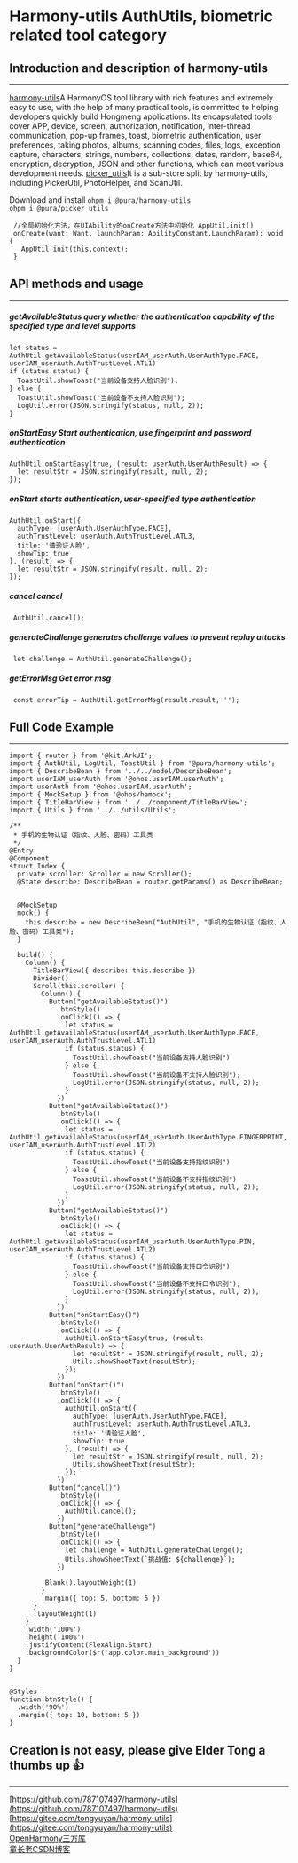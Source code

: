 # Harmony-utils AuthUtils, biometric related tool category

## Introduction and description of harmony-utils

------
[harmony-utils](https://ohpm.openharmony.cn/#/cn/detail/@pura%2Fharmony-utils)A HarmonyOS tool library with rich features and extremely easy to use, with the help of many practical tools, is committed to helping developers quickly build Hongmeng applications. Its encapsulated tools cover APP, device, screen, authorization, notification, inter-thread communication, pop-up frames, toast, biometric authentication, user preferences, taking photos, albums, scanning codes, files, logs, exception capture, characters, strings, numbers, collections, dates, random, base64, encryption, decryption, JSON and other functions, which can meet various development needs.
[picker_utils](https://ohpm.openharmony.cn/#/cn/detail/@pura%2Fpicker_utils)It is a sub-store split by harmony-utils, including PickerUtil, PhotoHelper, and ScanUtil.

Download and install
`ohpm i @pura/harmony-utils`  
`ohpm i @pura/picker_utils`

 ```
  //全局初始化方法，在UIAbility的onCreate方法中初始化 AppUtil.init()
  onCreate(want: Want, launchParam: AbilityConstant.LaunchParam): void {
    AppUtil.init(this.context);
  }
 ```

## API methods and usage

------

##### getAvailableStatus query whether the authentication capability of the specified type and level supports

```
let status = AuthUtil.getAvailableStatus(userIAM_userAuth.UserAuthType.FACE, userIAM_userAuth.AuthTrustLevel.ATL1)
if (status.status) {
  ToastUtil.showToast("当前设备支持人脸识别");
} else {
  ToastUtil.showToast("当前设备不支持人脸识别");
  LogUtil.error(JSON.stringify(status, null, 2));
}
```

##### onStartEasy Start authentication, use fingerprint and password authentication

```
AuthUtil.onStartEasy(true, (result: userAuth.UserAuthResult) => {
  let resultStr = JSON.stringify(result, null, 2);
});
```

##### onStart starts authentication, user-specified type authentication

```
AuthUtil.onStart({
  authType: [userAuth.UserAuthType.FACE],
  authTrustLevel: userAuth.AuthTrustLevel.ATL3,
  title: '请验证人脸',
  showTip: true
}, (result) => {
  let resultStr = JSON.stringify(result, null, 2);
});
```

##### cancel cancel

```
 AuthUtil.cancel();
```

##### generateChallenge generates challenge values ​​to prevent replay attacks

```
 let challenge = AuthUtil.generateChallenge();
```

##### getErrorMsg Get error msg

```
 const errorTip = AuthUtil.getErrorMsg(result.result, '');
```


## Full Code Example

------

```
import { router } from '@kit.ArkUI';
import { AuthUtil, LogUtil, ToastUtil } from '@pura/harmony-utils';
import { DescribeBean } from '../../model/DescribeBean';
import userIAM_userAuth from '@ohos.userIAM.userAuth';
import userAuth from '@ohos.userIAM.userAuth';
import { MockSetup } from '@ohos/hamock';
import { TitleBarView } from '../../component/TitleBarView';
import { Utils } from '../../utils/Utils';

/**
 * 手机的生物认证（指纹、人脸、密码）工具类
 */
@Entry
@Component
struct Index {
  private scroller: Scroller = new Scroller();
  @State describe: DescribeBean = router.getParams() as DescribeBean;


  @MockSetup
  mock() {
    this.describe = new DescribeBean("AuthUtil", "手机的生物认证（指纹、人脸、密码）工具类");
  }

  build() {
    Column() {
      TitleBarView({ describe: this.describe })
      Divider()
      Scroll(this.scroller) {
        Column() {
          Button("getAvailableStatus()")
            .btnStyle()
            .onClick(() => {
              let status = AuthUtil.getAvailableStatus(userIAM_userAuth.UserAuthType.FACE, userIAM_userAuth.AuthTrustLevel.ATL1)
              if (status.status) {
                ToastUtil.showToast("当前设备支持人脸识别")
              } else {
                ToastUtil.showToast("当前设备不支持人脸识别");
                LogUtil.error(JSON.stringify(status, null, 2));
              }
            })
          Button("getAvailableStatus()")
            .btnStyle()
            .onClick(() => {
              let status = AuthUtil.getAvailableStatus(userIAM_userAuth.UserAuthType.FINGERPRINT, userIAM_userAuth.AuthTrustLevel.ATL2)
              if (status.status) {
                ToastUtil.showToast("当前设备支持指纹识别")
              } else {
                ToastUtil.showToast("当前设备不支持指纹识别")
                LogUtil.error(JSON.stringify(status, null, 2));
              }
            })
          Button("getAvailableStatus()")
            .btnStyle()
            .onClick(() => {
              let status = AuthUtil.getAvailableStatus(userIAM_userAuth.UserAuthType.PIN, userIAM_userAuth.AuthTrustLevel.ATL2)
              if (status.status) {
                ToastUtil.showToast("当前设备支持口令识别")
              } else {
                ToastUtil.showToast("当前设备不支持口令识别");
                LogUtil.error(JSON.stringify(status, null, 2));
              }
            })
          Button("onStartEasy()")
            .btnStyle()
            .onClick(() => {
              AuthUtil.onStartEasy(true, (result: userAuth.UserAuthResult) => {
                let resultStr = JSON.stringify(result, null, 2);
                Utils.showSheetText(resultStr);
              });
            })
          Button("onStart()")
            .btnStyle()
            .onClick(() => {
              AuthUtil.onStart({
                authType: [userAuth.UserAuthType.FACE],
                authTrustLevel: userAuth.AuthTrustLevel.ATL3,
                title: '请验证人脸',
                showTip: true
              }, (result) => {
                let resultStr = JSON.stringify(result, null, 2);
                Utils.showSheetText(resultStr);
              });
            })
          Button("cancel()")
            .btnStyle()
            .onClick(() => {
              AuthUtil.cancel();
            })
          Button("generateChallenge")
            .btnStyle()
            .onClick(() => {
              let challenge = AuthUtil.generateChallenge();
              Utils.showSheetText(`挑战值: ${challenge}`);
            })

         Blank().layoutWeight(1)
        }
        .margin({ top: 5, bottom: 5 })
      }
      .layoutWeight(1)
    }
    .width('100%')
    .height('100%')
    .justifyContent(FlexAlign.Start)
    .backgroundColor($r('app.color.main_background'))
  }
}


@Styles
function btnStyle() {
  .width('90%')
  .margin({ top: 10, bottom: 5 })
}
```


## Creation is not easy, please give Elder Tong a thumbs up 👍

------
[https://github.com/787107497/harmony-utils](https://github.com/787107497/harmony-utils)   
[https://gitee.com/tongyuyan/harmony-utils](https://gitee.com/tongyuyan/harmony-utils)   
[OpenHarmony三方库](https://ohpm.openharmony.cn/#/cn/detail/@pura%2Fharmony-utils)   
[童长老CSDN博客](https://blog.csdn.net/qq_32922545)   
   



